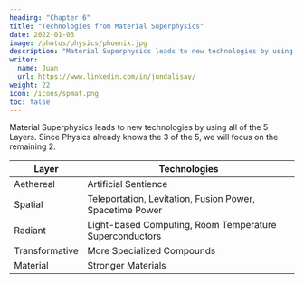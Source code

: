 ```yaml
---
heading: "Chapter 6"
title: "Technologies from Material Superphysics"
date: 2022-01-03
image: /photos/physics/phoenix.jpg
description: "Material Superphysics leads to new technologies by using all of the 5 Layers"
writer:
  name: Juan
  url: https://www.linkedin.com/in/jundalisay/
weight: 22
icon: /icons/spmat.png
toc: false
---
```




Material Superphysics leads to new technologies by using all of the 5 Layers. Since Physics already knows the 3 of the 5, we will focus on the remaining 2. 

Layer | Technologies
--- | ---
Aethereal | Artificial Sentience
Spatial | Teleportation, Levitation, Fusion Power, Spacetime Power
Radiant | Light-based Computing, Room Temperature Superconductors
Transformative | More Specialized Compounds 
Material | Stronger Materials 

